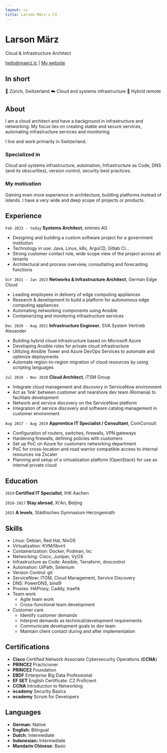 ```yaml
---
layout: cv
title: Larson März's CV
---
```

# Larson März
Cloud & Infrastructure Architect

<div id="webaddress">
<a href="hello@maerz.lc">hello@maerz.lc</a>
| <a href="https://maerz.lc">My website</a>
</div>


## In short

📍 Zürich, Switzerland 
☁️  Cloud and systems infrastructure 
🏡 Hybrid remote


## About

I am a cloud architect and have a background in infrastructure and networking. My focus lies on creating stable and secure services, automating infrastructure services and monitoring.

I live and work primarily in Switzerland.


### Specialized in

Cloud and systems infrastructure, automation, Infrastructure as Code, DNS (and its obscurities), version control, security best practices.


### My motivation

Gaining even more experience in architecture, building platforms instead of islands.
I have a very wide and deep scope of projects or products.


## Experience

`Feb 2023 - today`
__Systems Architect__, emineo AG

- Designing and building a custom software project for a government institution
- Technology in use: Java, Linux, k8s, ArgoCD, Gitlab CI...
- Strong customer contact role, wide scope view of the project across all tenants
- Architectural and process overview, consultating and forecasting functions

`Oct 2021 - Jan 2023`
__Networks & Infrastructure Architect__, German Edge Cloud

- Leading employees in delivery of edge computing appliances
- Research & development to build a platform for autonomous edge computing appliances
- Automating networking components using Ansible
- Containerizing and monitoring infrastructure services

`Dec 2020 - Aug 2021`
__Infrastructure Engineer__, SVA System Vertrieb Alexander

- Building hybrid cloud infrastructure based on Microsoft Azure
- Developing Ansible roles for private cloud infrastructure
- Utilizing Ansible Tower and Azure DevOps Services to automate and optimize deployments
- Automate region-to-region migration of cloud resources by using scripting languages

`Jul 2019 - Nov 2020`
__Cloud Architect__, iTSM Group
- Integrate cloud management and discovery in ServiceNow environment
- Act as ‘link’ between customer and nearshore dev team (Romania) to facilitate development
- Network and service discovery on the ServiceNow platform
- Integration of service discovery and software catalog management in customer environment

`Aug 2017 - Aug 2019`
__Apprentice IT Specialist / Consultant__, ComConsult
- Configuration of routers, switches, firewalls, VPN gateways
- Hardening firewalls, defining policies with customers
- Set up PoC on Azure for customers networking department
- PoC for cross-location and road warrior compatible access to internal resources via Zscaler
- Planning and setup of a virtualization platform (OpenStack) for use as internal private cloud


## Education

`2019`
__Certified IT Specialist__, IHK Aachen

`2016-2017`
__Stay abroad__, Xi'An, Beijing

`2015`
__A levels__, Städtisches Gymnasium Herzogenrath


## Skills

- Linux: Debian, Red Hat, NixOS
- Virtualization: KVM/libvirt
- Containerization: Docker, Podman, lxc
- Networking: Cisco, Juniper, VyOS
- Infrastructure as Code: Ansible, Terraform, dnscontrol
- Automation: UIPath, Selenium
- Version Control: git
- ServiceNow: ITOM, Cloud Management, Service Discovery
- DNS: PowerDNS, bind9
- Proxies: HAProxy, Caddy, traefik
- Team work
  - Agile team work
  - Cross-functional team development
- Customer care
  - Identify customer demands
  - Interpret demands as technical/development requirements
  - Communicate development goals to dev team
  - Maintain client contact during and after implementation


## Certifications

- **Cisco** Certified Network Associate Cybersecurity Operations (**CCNA**)
- **PRINCE2** Practicioner
- **PRINCE2** Foundation
- **EBDF** Enterprise Big Data Professional
- **EF SET** English Certificate: C2 Proficient
- **CCNA** Introduction to Networking
- **ecademy** Security Basics
- **ecademy** Scrum for Developers

## Languages

- **German:** Native
- **English:** Bilingual
- **Dutch:** Intermediate
- **Indonesian:** Intermediate
- **Mandarin Chinese:** Basic

<!-- ### Footer

Last updated: Juni 2023 -->
